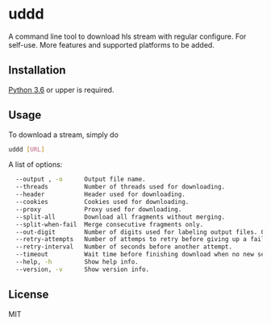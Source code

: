 # uddd

A command line tool to download hls stream with regular configure. For self-use.
More features and supported platforms to be added.

## Installation
[Python 3.6](https://www.python.org/) or upper is required.


## Usage
To download a stream, simply do
```sh
uddd [URL]
```

A list of options:
```sh
  --output , -o      Output file name.
  --threads          Number of threads used for downloading.
  --header           Header used for downloading.
  --cookies          Cookies used for downloading.
  --proxy            Proxy used for downloading.
  --split-all        Download all fragments without merging.
  --split-when-fail  Merge consecutive fragments only.
  --out-digit        Number of digits used for labeling output files. 0 for no digit.
  --retry-attempts   Number of attemps to retry before giving up a failed fragment.
  --retry-interval   Number of seconds before another attempt.
  --timeout          Wait time before finishing download when no new segment is available.
  --help, -h         Show help info.
  --version, -v      Show version info.
```

## License
MIT
